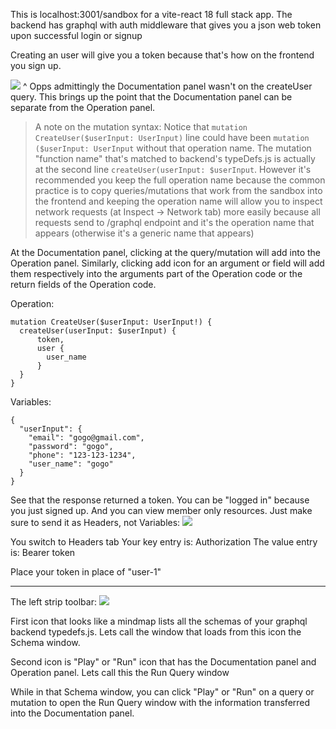 This is localhost:3001/sandbox for a vite-react 18 full stack app. The backend has graphql with auth middleware that gives you a json web token upon successful login or signup

Creating an user will give you a token because that's how on the frontend you sign up.

![](https://i.imgur.com/P73TmeX.png)
^ Opps admittingly the Documentation panel wasn't on the createUser query. This brings up the point that the Documentation panel can be separate from the Operation panel.

>A note on the mutation syntax:
Notice that `mutation CreateUser($userInput: UserInput)` line could have been `mutation ($userInput: UserInput` without that operation name. The mutation "function name" that's matched to backend's typeDefs.js is actually at the second line `createUser(userInput: $userInput`. However it's recommended you keep the full operation name because the common practice is to copy queries/mutations that work from the sandbox into the frontend and keeping the operation name will allow you to inspect network requests (at Inspect -> Network tab) more easily because all requests send to /graphql endpoint and it's the operation name that appears (otherwise it's a generic name that appears)


  At the Documentation panel, clicking at the query/mutation will add into the Operation panel. Similarly, clicking add icon for an argument or field will add them respectively into the arguments part of the Operation code or the return fields of the Operation code.

Operation:
```
mutation CreateUser($userInput: UserInput!) {  
  createUser(userInput: $userInput) {  
      token,  
      user {  
        user_name  
      }  
  }  
}
```

Variables:
```
{  
  "userInput": {  
    "email": "gogo@gmail.com",  
    "password": "gogo",  
    "phone": "123-123-1234",  
    "user_name": "gogo"  
  }  
}
```


See that the response returned a token. You can be "logged in" because you just signed up. And you can view member only resources. Just make sure to send it as Headers, not Variables:
![](https://i.imgur.com/0DXjlE4.png)

You switch to Headers tab
Your key entry is: Authorization
The value entry is: Bearer token

Place your token in place of "user-1"

---

The left strip toolbar:
![](https://i.imgur.com/SFov0Pf.png)

First icon that looks like a mindmap lists all the schemas of your graphql backend typedefs.js.  Lets call the window that loads from this icon the Schema window.

Second icon is "Play" or "Run" icon that has the Documentation panel and Operation panel. Lets call this the Run Query window

While in that Schema window, you can click "Play" or "Run" on a query or mutation to open the  Run Query window with the information transferred into the Documentation panel.
